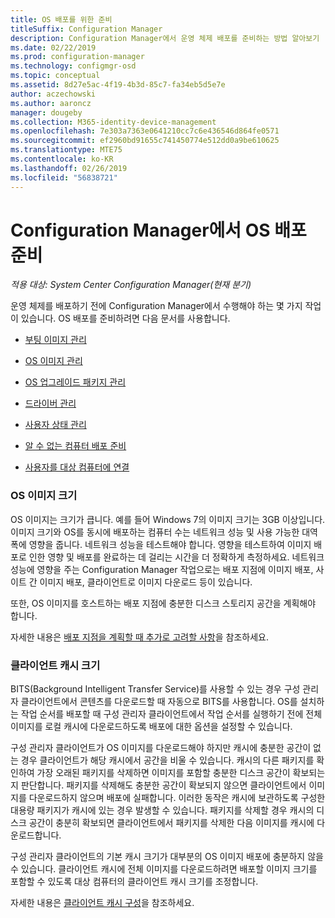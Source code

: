 ```yaml
---
title: OS 배포를 위한 준비
titleSuffix: Configuration Manager
description: Configuration Manager에서 운영 체제 배포를 준비하는 방법 알아보기
ms.date: 02/22/2019
ms.prod: configuration-manager
ms.technology: configmgr-osd
ms.topic: conceptual
ms.assetid: 8d27e5ac-4f19-4b3d-85c7-fa34eb5d5e7e
author: aczechowski
ms.author: aaroncz
manager: dougeby
ms.collection: M365-identity-device-management
ms.openlocfilehash: 7e303a7363e0641210cc7c6e436546d864fe0571
ms.sourcegitcommit: ef2960bd91655c741450774e512dd0a9be610625
ms.translationtype: MTE75
ms.contentlocale: ko-KR
ms.lasthandoff: 02/26/2019
ms.locfileid: "56838721"
---
```

# <a name="prepare-for-os-deployment-in-configuration-manager"></a>Configuration Manager에서 OS 배포 준비

*적용 대상: System Center Configuration Manager(현재 분기)*

운영 체제를 배포하기 전에 Configuration Manager에서 수행해야 하는 몇 가지 작업이 있습니다. OS 배포를 준비하려면 다음 문서를 사용합니다.  

-   [부팅 이미지 관리](manage-boot-images.md)  

-   [OS 이미지 관리](manage-operating-system-images.md)  

-   [OS 업그레이드 패키지 관리](manage-operating-system-upgrade-packages.md)  

-   [드라이버 관리](manage-drivers.md)  

-   [사용자 상태 관리](manage-user-state.md)  

-   [알 수 없는 컴퓨터 배포 준비](prepare-for-unknown-computer-deployments.md)  

-   [사용자를 대상 컴퓨터에 연결](associate-users-with-a-destination-computer.md)  



### <a name="os-image-size"></a>OS 이미지 크기  

OS 이미지는 크기가 큽니다. 예를 들어 Windows 7의 이미지 크기는 3GB 이상입니다. 이미지 크기와 OS를 동시에 배포하는 컴퓨터 수는 네트워크 성능 및 사용 가능한 대역폭에 영향을 줍니다. 네트워크 성능을 테스트해야 합니다. 영향을 테스트하여 이미지 배포로 인한 영향 및 배포를 완료하는 데 걸리는 시간을 더 정확하게 측정하세요. 네트워크 성능에 영향을 주는 Configuration Manager 작업으로는 배포 지점에 이미지 배포, 사이트 간 이미지 배포, 클라이언트로 이미지 다운로드 등이 있습니다.  

또한, OS 이미지를 호스트하는 배포 지점에 충분한 디스크 스토리지 공간을 계획해야 합니다.  

자세한 내용은 [배포 지점을 계획할 때 추가로 고려할 사항](/sccm/osd/get-started/prepare-site-system-roles-for-operating-system-deployments#BKMK_AdditionalPlanning)을 참조하세요.


### <a name="client-cache-size"></a>클라이언트 캐시 크기  

BITS(Background Intelligent Transfer Service)를 사용할 수 있는 경우 구성 관리자 클라이언트에서 콘텐츠를 다운로드할 때 자동으로 BITS를 사용합니다. OS를 설치하는 작업 순서를 배포할 때 구성 관리자 클라이언트에서 작업 순서를 실행하기 전에 전체 이미지를 로컬 캐시에 다운로드하도록 배포에 대한 옵션을 설정할 수 있습니다.  

구성 관리자 클라이언트가 OS 이미지를 다운로드해야 하지만 캐시에 충분한 공간이 없는 경우 클라이언트가 해당 캐시에서 공간을 비울 수 있습니다. 캐시의 다른 패키지를 확인하여 가장 오래된 패키지를 삭제하면 이미지를 포함할 충분한 디스크 공간이 확보되는지 판단합니다. 패키지를 삭제해도 충분한 공간이 확보되지 않으면 클라이언트에서 이미지를 다운로드하지 않으며 배포에 실패합니다. 이러한 동작은 캐시에 보관하도록 구성한 대용량 패키지가 캐시에 있는 경우 발생할 수 있습니다. 패키지를 삭제할 경우 캐시의 디스크 공간이 충분히 확보되면 클라이언트에서 패키지를 삭제한 다음 이미지를 캐시에 다운로드합니다.  

구성 관리자 클라이언트의 기본 캐시 크기가 대부분의 OS 이미지 배포에 충분하지 않을 수 있습니다. 클라이언트 캐시에 전체 이미지를 다운로드하려면 배포할 이미지 크기를 포함할 수 있도록 대상 컴퓨터의 클라이언트 캐시 크기를 조정합니다.  

자세한 내용은 [클라이언트 캐시 구성](/sccm/core/clients/manage/manage-clients#BKMK_ClientCache)을 참조하세요.  


